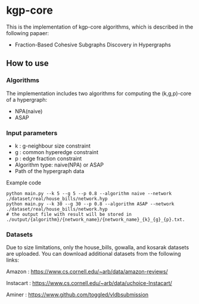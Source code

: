 # kgp-core
This is the implementation of kgp-core algorithms, which is described in the following papaer:
- Fraction-Based Cohesive Subgraphs Discovery in Hypergraphs

## How to use

### Algorithms
The implementation includes two algorithms for computing the (k,g,p)-core of a hypergraph:
- NPA(naive)
- ASAP


### Input parameters
  - k : g-neighbour size constraint
  - g : common hyperedge constraint
  - p : edge fraction constraint
  - Algorithm type: naive(NPA) or ASAP
  - Path of the hypergraph data

Example code
```
python main.py --k 5 --g 5 --p 0.8 --algorithm naive --network ./dataset/real/house_bills/network.hyp
python main.py --k 30 --g 30 --p 0.8 --algorithm ASAP --network ./dataset/real/house_bills/network.hyp
# the output file with result will be stored in ./output/{algorithm}/{network_name}/{network_name}_{k}_{g}_{p}.txt.
```

### Datasets
Due to size limitations, only the house_bills, gowalla, and kosarak datasets are uploaded.
You can download additional datasets from the following links:

Amazon : https://www.cs.cornell.edu/~arb/data/amazon-reviews/

Instacart : https://www.cs.cornell.edu/~arb/data/uchoice-Instacart/

Aminer : https://www.github.com/toggled/vldbsubmission



